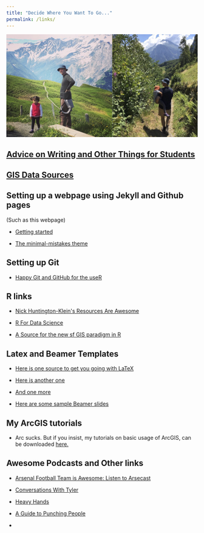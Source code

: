 ```yaml
---
title: "Decide Where You Want To Go..."
permalink: /links/
---
```


![links_unified](/assets/images/links_unified.jpg)

## [Advice on Writing and Other Things for Students](https://noeldjohnson.github.io/student_advice/)

## [GIS Data Sources](https://noeldjohnson.github.io/gis_links/)

## Setting up a webpage using Jekyll and Github pages
(Such as this webpage)

* [Getting started](https://programminghistorian.org/en/lessons/building-static-sites-with-jekyll-github-pages)

* [The minimal-mistakes theme](https://mmistakes.github.io/minimal-mistakes/docs/quick-start-guide/)

## Setting up Git

* [Happy Git and GitHub for the useR](https://happygitwithr.com/)

## R links

* [Nick Huntington-Klein's Resources Are Awesome](http://nickchk.com/econometrics.html)

* [R For Data Science](https://r4ds.had.co.nz/)

* [A Source for the new sf GIS paradigm in R](https://geocompr.robinlovelace.net/)


## Latex and Beamer Templates

* [Here is one source to get you going with LaTeX](http://www.maths.tcd.ie/~dwilkins/LaTeXPrimer/)

* [Here is another one](https://www.tug.org/begin.html)

* [And one more](https://www.researchgate.net/publication/280050294_Template-based_introductory_guide_to_LaTeX_for_Economics_Instructional_Guide_Version_2)

* [Here are some sample Beamer slides](https://www.dropbox.com/sh/hnccpxpzmqjn55d/AACvkPZ25DxR5hhGrURXR91Ea?dl=0)


## My ArcGIS tutorials

* Arc sucks. But if you insist, my tutorials on basic usage of ArcGIS, can be downloaded [here.](https://github.com/noeldjohnson/ArcGIS-Tutorial.git)

## Awesome Podcasts and Other links

* [Arsenal Football Team is Awesome: Listen to Arsecast](https://arseblog.com/arsecast/)

* [Conversations With Tyler](https://conversationswithtyler.com/)

* [Heavy Hands](https://www.patreon.com/user?u=2439474)

* [A Guide to Punching People](https://www.expertboxing.com/johnnys-punching-combinations-list)

*

